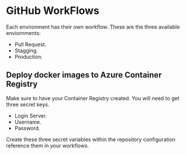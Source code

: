 # GitHub WorkFlows

Each environment has their own workflow. These are the three available enviornments:

- Pull Request.
- Stagging.
- Production.

## Deploy docker images to Azure Container Registry

Make sure to have your Container Registry created.
You will need to get three secret keys.

- Login Server.
- Username.
- Password.

Create these three secret variables within the repository configuration reference them in your workflows.
